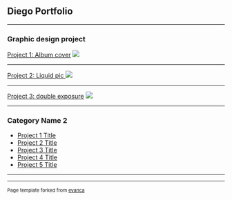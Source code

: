 ## Diego Portfolio

---

### Graphic design project 

[Project 1: Album cover](/sample_page)
<img src="Kendrick Lamar final"/>

---
[Project 2: Liquid pic ](/pdf/sample_presentation.pdf)
<img src="liquid pic"/>

---
[Project 3: double exposure](http://example.com/)
<img src="kdot double exposure"/>

---

### Category Name 2

- [Project 1 Title](http://example.com/)
- [Project 2 Title](http://example.com/)
- [Project 3 Title](http://example.com/)
- [Project 4 Title](http://example.com/)
- [Project 5 Title](http://example.com/)

---




---
<p style="font-size:11px">Page template forked from <a href="https://github.com/evanca/quick-portfolio">evanca</a></p>
<!-- Remove above link if you don't want to attibute -->
